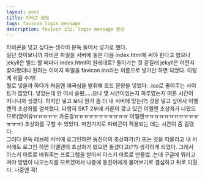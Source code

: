 ```yaml
---
layout: post
title: 파비콘 삽입
tags: favicon login_message
description: favicon 삽입, login message 발상
---
```

파비콘을 넣고 싶다는 생각이 문득 들어서 넣기로 했다.<br>
일단 찾아보니까 파비콘 파일을 서버에 놓은 다음 index.html에 써야 한다고 했으나 jekyll은 빌드 할 때마다 index.html이 원래대로? 돌아가는 것 같길래 jekyll은 어떤지 찾아봤더니 원하는 이미지 파일을 favicon.ico라는 이름으로 넣기만 하면 되었다. 이렇게 쉬울 수가!<br>
뭘로 넣을까 하다가 처음엔 애국심을 발휘해 호드 문양을 넣었다. .ico로 줄여주는 사이트가 많았다. 넣었는데 안 떠서 슬펐.....으나 몇 시간이었는지 하루였는지 여튼 시간이 지나니까 생겼다. 하지만 넣고 보니 뭔가 좀 더 내 서버에 맞는(?) 것을 넣고 싶어서 이멜렌의 초상화를 검색했다. 다행히 SKT 2부에 카론이 갖고 있던 이멜렌 초상화가 나왔으므로(엉어유ㅠㅠㅠㅠㅠ 카론경ㅠㅠㅠㅠㅠㅠㅠㅠㅠㅠㅠ 이멜렌ㅠㅠㅠㅠㅠㅠㅠㅠㅠㅠㅠㅠㅠㅠ) 초상화를 구할 수 있었다. 마찬가지로 파비콘이 적용되는 데는 시간이 좀 걸렸다.<br>
그러다 문득 레브레 서버에 로그인하면 동진이의 초상화가(?) 뜨는 것을 떠올리고 내 서버에도 로그인 하면 이멜렌의 초상화가 떴으면 좋겠다고(??) 생각하게 되었다. 그래서 아스키 아트로 바꿔주는 프로그램을 받아서 아스키 아트로 만들었..는데 구글에 뭐라고 쳐야 방법이 나오는지를 모르겠어서 나중에 동진이에게 물어보기로 결심하고 뒤로 미뤘다. 나중엔 꼭!

